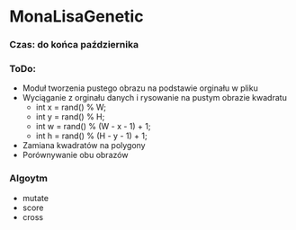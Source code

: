 # MonaLisaGenetic

### Czas: do końca października

### ToDo:

 * Moduł tworzenia pustego obrazu na podstawie orginału w pliku
 * Wyciąganie z orginału danych i rysowanie na pustym obrazie kwadratu
   * int x = rand() % W;
   * int y = rand() % H;
   * int w = rand() % (W - x - 1) + 1;
   * int h = rand() % (H - y - 1) + 1;
 * Zamiana kwadratów na polygony
 * Porównywanie obu obrazów


### Algoytm

 * mutate
 * score
 * cross